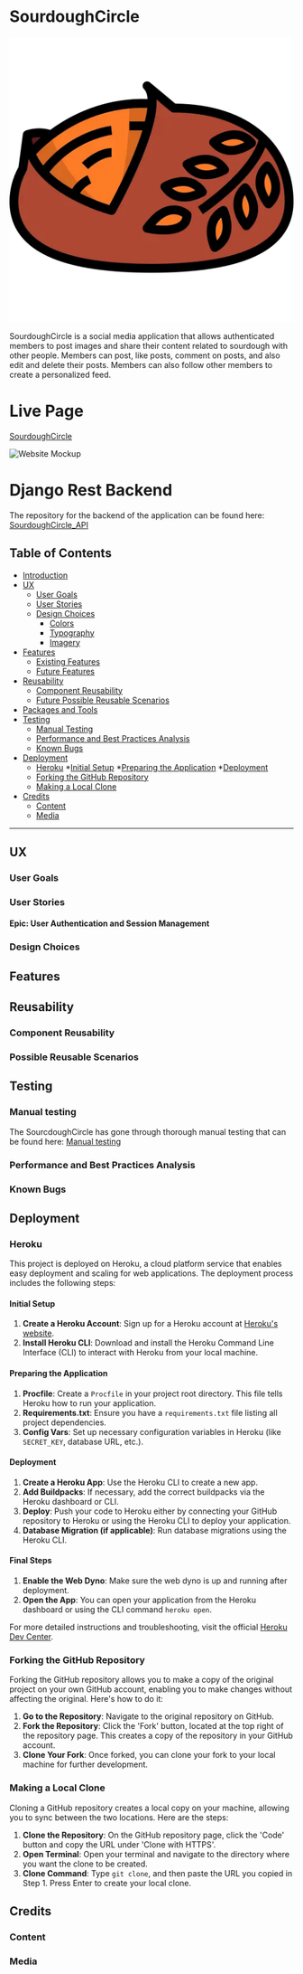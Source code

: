 # SourdoughCircle

![SourdoughCircle](src/assets/images/sourdoughWEBP.webp)

SourdoughCircle is a social media application that allows authenticated members to post images and share their content related to sourdough with other people. Members can post, like posts, comment on posts, and also edit and delete their posts. Members can also follow other members to create a personalized feed.

# Live Page
[SourdoughCircle](https://sourdoughcircle-81aa321c22de.herokuapp.com/)

![Website Mockup]()

# Django Rest Backend
The repository for the backend of the application can be found here:<br>[SourdoughCircle_API](https://github.com/Hujanen91/sourdoughcircle_api)

## Table of Contents

* [Introduction](#introduction)
* [UX](#ux)
  * [User Goals](#user-goals)
  * [User Stories](#user-stories)
  * [Design Choices](#design-choices)
    * [Colors](#colors)
    * [Typography](#typography)
    * [Imagery](#imagery)
* [Features](#features)
  * [Existing Features](#existing-features)
  * [Future Features](#future-features)
* [Reusability](#reusability)
  * [Component Reusability](#component-reusability)
  * [Future Possible Reusable Scenarios](#future-possible-reusable-scenarios)
* [Packages and Tools](#packages-and-tools)
* [Testing](#testing)
  * [Manual Testing](#manual-testing)
  * [Performance and Best Practices Analysis](#performance-and-best-practices-analysis)
  * [Known Bugs](#known-bugs)
* [Deployment](#deployment)
  * [Heroku](#heroku)
    *[Initial Setup](#initial-setup)
    *[Preparing the Application](#preparing-the-application)
    *[Deployment](#deployment)
  * [Forking the GitHub Repository](#forking-the-github-repository)
  * [Making a Local Clone](#making-a-local-clone)
* [Credits](#credits)
  * [Content](#content)
  * [Media](#media)

---

## UX

### User Goals

<!--The primary goals of the target audience for Caption of the Day are centered around creative expression, social interaction, and content discovery in a user-friendly digital environment. The platform is tailored to meet the following user aspirations:

1. **Creative Sharing**: Users seek a platform where they can express themselves creatively through unique captions and imagery. The ability to craft and share content that resonates with personal experiences or interests is paramount.

2. **Community Engagement**: A strong desire exists for connecting with a like-minded community. Users aim to engage in meaningful interactions, be it through commenting on posts, reacting to content, or participating in caption-themed discussions.

3. **Discovering Diverse Content**: Users are interested in exploring and discovering a wide range of captions and images that span various themes, moods, and perspectives. This exploration is a source of inspiration, entertainment, and learning.

4. **Ease of Use**: The target audience values an intuitive and straightforward user interface that makes navigation, content creation, and interaction effortless, regardless of their technical expertise.

5. **Personalized Experience**: Users look for a personalized feed that reflects their interests, past interactions, and preferred content, enhancing their engagement and time spent on the platform.

6. **Safe and Supportive Environment**: A safe space for sharing and interaction, where users feel supported and encouraged to express themselves without judgment or negativity.

By focusing on these goals, Caption of the Day aims to establish itself as a premier platform for creative sharing and community building, setting itself apart in the realm of social media.-->

### User Stories

#### Epic: User Authentication and Session Management
<!--- **User Story**: New User Sign-Up [#12](https://github.com/Haniibani/pp5_frontend/issues/12)
- **User Story**: Persistent User Sessions [#5](https://github.com/Haniibani/pp5_frontend/issues/5)
- **User Story**: Update Login Credentials [#13](https://github.com/Haniibani/pp5_frontend/issues/13)
- **User Story**: Sign-In and Sign-Up Options for Logged-Out Users [#4](https://github.com/Haniibani/pp5_frontend/issues/4)

#### Epic: Performance and Error Handling
- **User Story**: Fast and Responsive Application Performance [#10](https://github.com/Haniibani/pp5_frontend/issues/10)
- **User Story**: Graceful Error Handling in the Application [#11](https://github.com/Haniibani/pp5_frontend/issues/11)
- **User Story**: Continuous Access with Token Refresh [#18](https://github.com/Haniibani/pp5_frontend/issues/18)

#### Epic: Navigation and Accessibility
- **User Story**: Consistent Navigation Bar Access [#2](https://github.com/Haniibani/pp5_frontend/issues/2)
- **User Story**: Navigation Bar Accessibility on All Pages [#19](https://github.com/Haniibani/pp5_frontend/issues/19)
- **User Story**: Efficient Routing for Seamless Content Viewing [#3](https://github.com/Haniibani/pp5_frontend/issues/3)

#### Epic: User Interface and Experience
- **User Story**: Aesthetically Pleasing Interface Design [#9](https://github.com/Haniibani/pp5_frontend/issues/9)
- **User Story**: Consistent Color Scheme and Design [#17](https://github.com/Haniibani/pp5_frontend/issues/17)

#### Epic: Search and Content Discovery
- **User Story**: Keyword-Based Search for Posts and Profiles [#8](https://github.com/Haniibani/pp5_frontend/issues/8)

#### Epic: User Interaction and Content Management
- **User Story**: User Profile View and Edit [#6](https://github.com/Haniibani/pp5_frontend/issues/6)
- **User Story**: Creating and Editing User Posts [#7](https://github.com/Haniibani/pp5_frontend/issues/7)
- **User Story**: Follow and Unfollow Users [#14](https://github.com/Haniibani/pp5_frontend/issues/14)
- **User Story**: Discover Recent and Popular Posts [#15](https://github.com/Haniibani/pp5_frontend/issues/15)
- **User Story**: Personalized Content Feed [#16](https://github.com/Haniibani/pp5_frontend/issues/16)-->

### Design Choices

<!--Our design philosophy at "Caption of the Day" is deeply rooted in providing a serene and approachable environment for our users to share and explore. The design choices are reflective of our commitment to a clean, modern, and user-centric interface.

#### Colors

The color scheme is a soothing mix of soft teal and cloud white, invoking a sense of calm and openness reminiscent of a clear sky. Teal, a color often associated with clarity of thought and communication, aligns perfectly with our platform's goal of fostering clear and open exchanges between users. The neutral grey accents used for text and icons provide a gentle contrast, ensuring readability and focus on user content without overwhelming the senses.

#### Typography

We've selected a sans-serif font that balances form and function, offering excellent readability and a contemporary feel. This choice reflects our aim to present text in a manner that is both appealing and easy on the eyes, facilitating longer periods of engagement without strain. The font weight is carefully chosen to ensure that the textual content stands out against the light background, enhancing user focus on the stories and captions shared by the community.

#### Imagery

The use of cloud imagery in our upload icon is symbolic of the seamless and boundless experience we offer, akin to uploading your thoughts to the vastness of the sky. User avatars are presented in greyscale to maintain uniformity and visual harmony, while also allowing the vibrant user-generated content to take center stage. Our logo, which combines a caption bubble and a camera shutter, encapsulates our core offering — a platform to visually share and caption life's moments.

These design elements come together to create an atmosphere that is both inspiring and tranquil, inviting users to stay, explore, and express themselves freely on Caption of the Day.-->

## Features

<!--Caption of the Day enriches the user experience with a suite of interactive features designed to foster engagement and creativity within the community:

- **User Authentication**: A robust and secure login and registration system that protects user data and ensures a trustworthy environment for sharing personal moments.
- **Profile Management**: Comprehensive profile customization options allow users to express their identity through bios, profile images, and a catalogue of their posts.
- **Post Creation**: An intuitive and user-friendly interface for creating posts, enabling users to share their stories with text and image content that captures the essence of their experiences.
- **Interactive Features**: Engaging social interaction tools that allow users to like and comment on posts, creating a dialogue and connection between community members.
- **Infinite Scroll**: A smooth and uninterrupted browsing experience that dynamically loads content as the user scrolls, making content discovery seamless and enjoyable.

### Future Features

Looking ahead, Caption of the Day is excited to explore and develop additional features that enhance connection and engagement:

- **Live Streaming**: Introduce the ability for users to share live moments with their followers, bringing real-time connection to the community.
- **Advanced Content Filters**: Implement smart filters that allow users to customize their content discovery based on their interests, trends, and activities.
- **Augmented Reality (AR) Integration**: Explore AR technology to enable users to create and share immersive posts that blur the lines between digital and physical worlds.
- **Virtual Gatherings**: Create virtual spaces where users can host and participate in events, fostering deeper community bonds.
- **Mood-Based Content Suggestion**: Develop a mood analysis feature that suggests content based on the user's current mood, detected through machine learning algorithms.
- **Multi-Language Support**: Broaden the platform's reach by offering a multilingual interface that welcomes users from different linguistic backgrounds.
- **Eco-Friendly Initiatives**: Introduce features that promote environmental awareness, including eco-challenges and sustainability-focused content sharing.

These prospective features aim to keep Caption of the Day at the forefront of innovation, providing users with an ever-evolving platform that not only entertains but also connects and inspires.-->

## Reusability

<!--In this section, we explore the current reusability of our components and envision future scenarios where our components' flexibility can be further utilized.-->

### Component Reusability

<!--Our application's architecture emphasizes reusability and modularity. Here is an overview of the reusable components:

#### `Avatar.jsx`

- **Description**: Displays user avatars with optional text.
- **Props**:
  - `src`: The image source URL for the avatar.
  - `height`: The size of the avatar (default `45`).
  - `text`: Optional text to display alongside the avatar.
- **Usage**: Used in user profiles, comment sections, and as navigational items.

#### `LikeButton.jsx`

- **Description**: A button for liking posts, with dynamic rendering based on like status.
- **Props**:
  - `isOwner`: Boolean indicating if the current user owns the post.
  - `likeId`: The ID of the like associated with the post, if it exists.
  - `setPosts`: Function to update the state of posts.
  - `postId`: The ID of the post to be liked or unliked.
- **Usage**: Embedded in post components to allow users to like/unlike posts.

#### `NavBar.jsx`

- **Description**: The navigation bar for the application, responsive and adaptive based on user authentication status.
- **Props**: None (utilizes context to determine the current user state).
- **Usage**: Placed at the top of all page layouts for consistent navigation.

#### `Notifications.jsx`

- **Description**: A dropdown component to display user notifications.
- **Props**:
  - `id`: (From `useParams`) The ID used to fetch notifications if needed.
- **Usage**: Included in the `NavBar` for easy access to notifications.

#### `PopularProfiles.jsx`

- **Description**: Displays a list of popular profiles.
- **Props**:
  - `mobile`: Boolean indicating if the view is rendered on a mobile device.
- **Usage**: Utilized in the sidebar or main content area to showcase popular users.

#### `Post.jsx`

- **Description**: Represents a single post in the feed.
- **Props**: Includes post details such as `id`, `owner`, `title`, `content`, and interaction counts.
- **Usage**: Used in profile pages and feeds to display individual posts.

#### `Profile.jsx`

- **Description**: Displays a brief profile summary for a user.
- **Props**:
  - `profile`: Object containing profile information.
  - `mobile`: Boolean for mobile view adjustments.
  - `imageSize`: The size of the profile image (default `55`).
- **Usage**: Showcased in lists where a user profile summary is needed, such as in search results or the popular profiles section.

#### `ProfileInformation.jsx`

- **Description**: Provides detailed profile information, including social media links and follow/unfollow functionality.
- **Props**:
  - `profile`: Object containing detailed profile information.
  - `isOwner`: Boolean indicating if the profile belongs to the current user.
  - `handleFollow`: Function to handle following a user.
  - `handleUnfollow`: Function to handle unfollowing a user.
- **Usage**: Used on the main profile page to display user information and actions.

#### `ProfilePosts.jsx`

- **Description**: Displays a list of posts created by a specific user.
- **Props**:
  - `profilePosts`: The list of posts to display.
  - `setProfilePosts`: Function to update the list of posts.
- **Usage**: Employed in the profile details page to show all posts from a user.

#### `SocialMediaLinks.jsx`

- **Description**: Renders social media icons linked to user profiles.
- **Props**:
  - `profile`: Object containing URLs to social media profiles.
- **Usage**: Included in the `ProfileInformation` component to link to user's social media.

By designing our application with these reusable components, we've created a scalable and maintainable codebase. Each component is crafted to be independent and versatile, promoting consistency and efficiency throughout our development process.-->


### Possible Reusable Scenarios

<!--As we continue to evolve the Caption of the Day platform, we anticipate new features that will further leverage our existing components. Below are some scenarios where our components could be reused or extended:

#### `Avatar.jsx`

- **Future Use**: Incorporating user status indicators (such as online/offline) next to the avatar for real-time social features.
- **Possible Props**:
  - `status`: A string or boolean indicating the user's current status.

#### `LikeButton.jsx`

- **Future Use**: Expansion to support liking comments or other user-generated content beyond posts.
- **Possible Props**:
  - `contentType`: A string indicating the type of content being liked (e.g., 'post', 'comment').

#### `NavBar.jsx`

- **Future Use**: Adding quick-search functionality within the navigation bar for immediate content discovery.
- **Possible Props**:
  - `onSearch`: Function to handle search queries directly from the navigation bar.

#### `Notifications.jsx`

- **Future Use**: Introducing categorization of notifications to filter by type (likes, comments, follows).
- **Possible Props**:
  - `filterType`: An array or string to specify which notification types to display.

#### `PopularProfiles.jsx`

- **Future Use**: Adding filtering options to sort popular profiles by different criteria (e.g., most active, recently joined).
- **Possible Props**:
  - `sortBy`: A string indicating the sorting criterion for popular profiles.

#### `Post.jsx`

- **Future Use**: Implementing a feature to highlight posts based on trending topics or hashtags.
- **Possible Props**:
  - `isTrending`: A boolean to highlight the post if it's associated with a trending topic.

#### `Profile.jsx`

- **Future Use**: Enabling a 'quick view' mode to see more details on hover or click without navigating away from the current page.
- **Possible Props**:
  - `quickViewEnabled`: A boolean to enable the quick view feature.

#### `ProfileInformation.jsx`

- **Future Use**: Adding the capability for users to customize the visibility of certain profile sections to different audience groups.
- **Possible Props**:
  - `visibilitySettings`: An object detailing visibility preferences for profile sections.

#### `ProfilePosts.jsx`

- **Future Use**: Allowing embedding of posts in external websites or sharing via social media platforms.
- **Possible Props**:
  - `embeddable`: A boolean indicating if the post can be embedded.
  - `onShare`: Function to handle sharing the post externally.

#### `SocialMediaLinks.jsx`

- **Future Use**: Expanding to include more social platforms and integrating with APIs to display live social feed previews.
- **Possible Props**:
  - `additionalPlatforms`: An array of new platform identifiers to include in the profile.

These scenarios are guided by our commitment to flexibility and scalability. As we develop new features, we'll continue to assess our component library for opportunities to reuse and extend components, ensuring a consistent and efficient development experience.

## Packages and Tools

In this project, we've utilized a variety of libraries and tools to enhance functionality and development efficiency. Below is a list of these technologies along with their purposes:

- **React**
  - A JavaScript library for building dynamic and interactive user interfaces. Ideal for single-page applications.
  
- **Axios**
  - A promise-based HTTP client for making HTTP requests, used for fetching or saving data from/to a server.

- **Bootstrap & React-Bootstrap**
  - Bootstrap provides responsive design elements and layouts. React-Bootstrap adapts these into React components for consistent styling.

- **JWT-Decode**
  - A library for decoding JSON Web Tokens. Useful for interpreting the token's data on the client side.

- **React Router DOM**
  - Manages navigation in React applications, enabling dynamic routing without page reloads.

- **React Infinite Scroll Component**
  - Implements infinite scrolling, loading content as the user scrolls down, enhancing user experience.

- **Testing Libraries (Jest, React Testing Library)**
  - Jest is a simple testing framework, and React Testing Library provides utility functions for testing React components.

- **Web Vitals**
  - Measures website performance in terms of loading, interactivity, and visual stability.

- **Mock Service Worker (MSW)**
  - Mocks HTTP requests in development and testing environments. Ideal for testing network request scenarios.

- **Scripts for Building, Testing, and Starting**
  - Specific scripts are defined for building, testing, and starting the application, particularly with Heroku deployment in mind.

- **Node.js and npm Versions**
  - The project specifies Node.js and npm versions to ensure a consistent environment setup.

Additionally, specific scripts were defined for building, testing, and starting the application, particularly with Heroku deployment in mind. The project also specifies Node.js and npm versions for consistent environment setup.-->

## Testing

### Manual testing
The SourcdoughCircle has gone through thorough manual testing that can be found here:
[Manual testing](testing.md)


### Performance and Best Practices Analysis

<!--As part of our commitment to excellence, I conducted an in-depth performance and best practices analysis using Lighthouse. My analysis revealed several insights:
[Perfomance](testing.md#performance-and-best-practices-analysis)-->

### Known Bugs

<!--- **Current Status**: As of the latest deployment, no major bugs have been reported. The application is monitored continuously for any anomalies.
- **Minor Issues**: A log of minor issues is maintained, with details about their nature and the environment in which they were encountered.
- **Resolution Process**: These issues are being addressed in a prioritized manner, with regular updates and patches being rolled out.
- **Feedback and Reporting**: Users are encouraged to report any bugs or issues they encounter, contributing to the application's ongoing improvement.-->

## Deployment

### Heroku

This project is deployed on Heroku, a cloud platform service that enables easy deployment and scaling for web applications. The deployment process includes the following steps:

#### Initial Setup

1. **Create a Heroku Account**: Sign up for a Heroku account at [Heroku's website](https://www.heroku.com/).
2. **Install Heroku CLI**: Download and install the Heroku Command Line Interface (CLI) to interact with Heroku from your local machine.

#### Preparing the Application

1. **Procfile**: Create a `Procfile` in your project root directory. This file tells Heroku how to run your application.
2. **Requirements.txt**: Ensure you have a `requirements.txt` file listing all project dependencies.
3. **Config Vars**: Set up necessary configuration variables in Heroku (like `SECRET_KEY`, database URL, etc.).

#### Deployment

1. **Create a Heroku App**: Use the Heroku CLI to create a new app.
2. **Add Buildpacks**: If necessary, add the correct buildpacks via the Heroku dashboard or CLI.
3. **Deploy**: Push your code to Heroku either by connecting your GitHub repository to Heroku or using the Heroku CLI to deploy your application.
4. **Database Migration (if applicable)**: Run database migrations using the Heroku CLI.

#### Final Steps

1. **Enable the Web Dyno**: Make sure the web dyno is up and running after deployment.
2. **Open the App**: You can open your application from the Heroku dashboard or using the CLI command `heroku open`.

For more detailed instructions and troubleshooting, visit the official [Heroku Dev Center](https://devcenter.heroku.com/).

### Forking the GitHub Repository

Forking the GitHub repository allows you to make a copy of the original project on your own GitHub account, enabling you to make changes without affecting the original. Here's how to do it:

1. **Go to the Repository**: Navigate to the original repository on GitHub.
2. **Fork the Repository**: Click the 'Fork' button, located at the top right of the repository page. This creates a copy of the repository in your GitHub account.
3. **Clone Your Fork**: Once forked, you can clone your fork to your local machine for further development.

### Making a Local Clone

Cloning a GitHub repository creates a local copy on your machine, allowing you to sync between the two locations. Here are the steps:

1. **Clone the Repository**: On the GitHub repository page, click the 'Code' button and copy the URL under 'Clone with HTTPS'.
2. **Open Terminal**: Open your terminal and navigate to the directory where you want the clone to be created.
3. **Clone Command**: Type `git clone`, and then paste the URL you copied in Step 1. Press Enter to create your local clone.

## Credits

### Content

<!--This project has benefited from several educational resources and example projects provided by the Code Institute throughout the course of my bootcamp. The following projects deserve special mention for their direct impact on the development of this application:

- **Django REST Framework Example Project**: A practical example provided by the Code Institute that guided the development of Web APIs using Django REST framework. This project served as a template for best practices in API development with Django and Python.

- **Moments Project**: Another resource from the Code Institute, the Moments project was instrumental in illustrating the development of a full-stack application with a focus on user experience. Various aspects of its design and functionality have been adapted and incorporated into this project.

A heartfelt thank you goes to the Code Institute for the array of projects and resources that have been made available throughout my bootcamp. These resources have not only guided this project but have also been a cornerstone of my learning journey, providing me with a solid foundation in software development and a deep understanding of full-stack development practices.-->

### Media

<!--The visual content for this project was sourced from Pixabay and generated using DALL-E by OpenAI:

- **Pixabay Images**: A variety of high-quality images were sourced from [Pixabay](https://pixabay.com/), a platform offering free-to-use, royalty-free images. These images were carefully chosen to enhance the visual aspect of the project.
- **DALL-E Generated Images**: Specific imagery was created using [DALL-E](https://openai.com/dall-e), OpenAI's AI image generator, to produce unique and tailored visuals for the project.-->